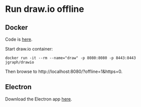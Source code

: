 # Run draw.io offline
## Docker
Code is [here](https://github.com/jgraph/docker-drawio).

Start draw.io container:
```
docker run -it --rm --name="draw" -p 8080:8080 -p 8443:8443 jgraph/drawio
```

Then browse to http://localhost:8080/?offline=1&https=0.

## Electron
Download the Electron app [here](https://github.com/jgraph/drawio-desktop).
